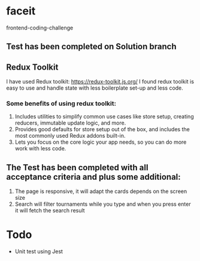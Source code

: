 # faceit
frontend-coding-challenge

## Test has been completed on Solution branch 

## Redux Toolkit
I have used Redux toolkit: https://redux-toolkit.js.org/ 
I found redux toolkit is easy to use and handle state with less boilerplate set-up and less code.

### Some benefits of using redux toolkit:
1. Includes utilities to simplify common use cases like store setup, creating reducers, immutable update logic, and more.
2. Provides good defaults for store setup out of the box, and includes the most commonly used Redux addons built-in.
3. Lets you focus on the core logic your app needs, so you can do more work with less code.

## The Test has been completed with all acceptance criteria and plus some additional:
1. The page is responsive, it will adapt the cards depends on the screen size
2. Search will filter tournaments while you type and when you press enter it will fetch the search result

# Todo
- Unit test using Jest
